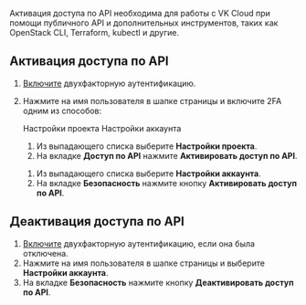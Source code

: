 Активация доступа по API необходима для работы c VK Cloud при помощи публичного API и дополнительных инструментов, таких как OpenStack CLI, Terraform, kubectl и другие.

## Активация доступа по API

1. [Включите](/ru/tools-for-using-services/vk-cloud-account/service-management/account-manage/manage-2fa/) двухфакторную аутентификацию.
1. Нажмите на имя пользователя в шапке страницы и включите 2FA одним из способов:

      <tabs>
      <tablist>
      <tab>Настройки проекта</tab>
      <tab>Настройки аккаунта</tab>
      </tablist>
      <tabpanel>

      1. Из выпадающего списка выберите **Настройки проекта**.
      1. На вкладке **Доступ по API** нажмите **Активировать доступ по API**.

      </tabpanel>
      <tabpanel>

      1. Из выпадающего списка выберите **Настройки аккаунта**.
      1. На вкладке **Безопасность** нажмите кнопку **Активировать доступ по API**.

      </tabpanel>
      </tabs>

## Деактивация доступа по API

1. [Включите](/ru/tools-for-using-services/vk-cloud-account/service-management/account-manage/manage-2fa#otklyuchenie_2fa) двухфакторную аутентификацию, если она была отключена.
1. Нажмите на имя пользователя в шапке страницы и выберите **Настройки аккаунта**.
1. На вкладке **Безопасность** нажмите кнопку **Деактивировать доступ по API**.
